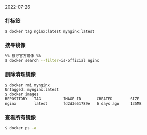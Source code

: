 2022-07-26

### 打标签
```bash
$ docker tag nginx:latest mynginx:latest
```

### 搜寻镜像
```bash
%% 搜寻官方镜像 %%
$ docker search --filter=is-official nginx
```

### 删除清理镜像
```bash
$ docker rmi mynginx
Untagged: mynginx:latest
$ docker images
REPOSITORY   TAG          IMAGE ID       CREATED        SIZE
nginx        latest       fd2d3e51789e   6 days ago     135MB
```

### 查看所有镜像
```bash
$ docker ps -a
```